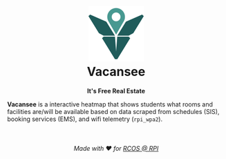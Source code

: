 <h1 align="center">
<img src="https://raw.githubusercontent.com/Vacansee/app/vue/src/assets/logo.png" height="128">
<br>
Vacansee
</h1>
<p align="center"><strong>It's Free Real Estate</strong></p>

**Vacansee** is a interactive heatmap that shows students what rooms and facilities are/will be available based on data scraped from schedules (SIS), booking services (EMS), and wifi telemetry (`rpi_wpa2`).

<br>

<h6 align="center">

Made with ❤️ for [RCOS @ RPI](https://github.com/rcos)

</h6>
